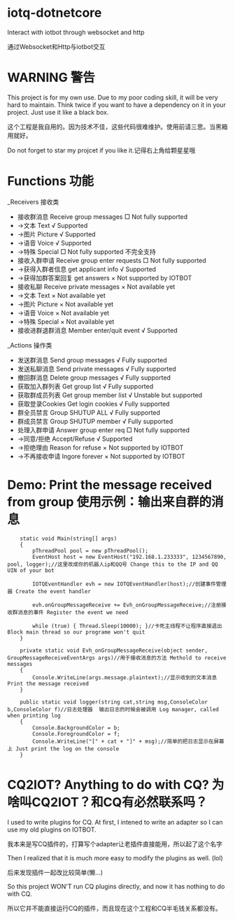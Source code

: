 # iotq-dotnetcore
Interact with iotbot through websocket and http

通过Websocket和Http与iotbot交互

# WARNING 警告
This project is for my own use. Due to my poor coding skill, it will be very hard to maintain.
Think twice if you want to have a dependency on it in your project. Just use it like a black box.

这个工程是我自用的。因为技术不佳，这些代码很难维护。使用前请三思。当黑箱用就好。

Do not forget to star my projcet if you like it.记得右上角给颗星星哦

# Functions 功能

_Receivers 接收类

- 接收群消息 Receive group messages         □ Not fully supported
-  ->文本 Text    √ Supported
-  ->图片 Picture √ Supported
-  ->语音 Voice   √ Supported
-  ->特殊 Special □ Not fully supported 不完全支持
- 接收入群申请 Receive group enter requests □ Not fully supported
-  ->获得入群者信息 get applicant info      √ Supported
-  ->获得加群答案回复 get answers           × Not supported by IOTBOT
- 接收私聊 Receive private messages         × Not available yet
-  ->文本 Text    × Not available yet
-  ->图片 Picture × Not available yet
-  ->语音 Voice   × Not available yet
-  ->特殊 Special × Not available yet
- 接收进群退群消息 Member enter/quit event  √ Supported   

_Actions 操作类

- 发送群消息 Send group messages            √ Fully supported
- 发送私聊消息 Send private messages        √ Fully supported
- 撤回群消息 Delete group messages          √ Fully supported
- 获取加入群列表 Get group list             √ Fully supported
- 获取群成员列表 Get group member list      √ Unstable but supported
- 获取登录Cookies Get login cookies         √ Fully supported
- 群全员禁言 Group SHUTUP ALL               √ Fully supported
- 群成员禁言 Group SHUTUP member            √ Fully supported
- 处理入群申请 Answer group enter req       □ Not fully supported
- ->同意/拒绝  Accept/Refuse      √ Supported
- ->拒绝理由 Reason for refuse    × Not supported by IOTBOT
- ->不再接收申请 Ingore forever   × Not supported by IOTBOT


# Demo: Print the message received from group 使用示例：输出来自群的消息

        static void Main(string[] args)
        {
            pThreadPool pool = new pThreadPool();
            EventHost host = new EventHost("192.168.1.233333", 1234567890, pool, logger);//这里改成你的机器人ip和QQ号 Change this to the IP and QQ UIN of your bot

            IOTQEventHandler evh = new IOTQEventHandler(host);//创建事件管理器 Create the event handler

            evh.onGroupMessageReceive += Evh_onGroupMessageReceive;//注册接收群消息的事件 Register the event we need

            while (true) { Thread.Sleep(10000); }//卡死主线程不让程序直接退出 Block main thread so our programe won't quit
        }

        private static void Evh_onGroupMessageReceive(object sender, GroupMessageReceiveEventArgs args)//用于接收消息的方法 Methold to receive messages
        {
            Console.WriteLine(args.message.plaintext);//显示收到的文本消息 Print the message received
        }

        public static void logger(string cat,string msg,ConsoleColor b,ConsoleColor f)//日志处理器  输出日志的时候会被调用 Log manager, called when printing log
        {
            Console.BackgroundColor = b;
            Console.ForegroundColor = f;
            Console.WriteLine("[" + cat + "]" + msg);//简单的把日志显示在屏幕上 Just print the log on the console
        }

# CQ2IOT? Anything to do with CQ?  为啥叫CQ2IOT？和CQ有必然联系吗？

I used to write plugins for CQ. At first, I intened to write an adapter so I can use my old plugins on IOTBOT.

我本来是写CQ插件的，打算写个adapter让老插件直接能用，所以起了这个名字

Then I realized that it is much more easy to modify the plugins as well. (lol)

后来发现插件一起改比较简单(懒...)

So this project WON'T run CQ plugins directly, and now it has nothing to do with CQ.

所以它并不能直接运行CQ的插件，而且现在这个工程和CQ半毛钱关系都没有。
